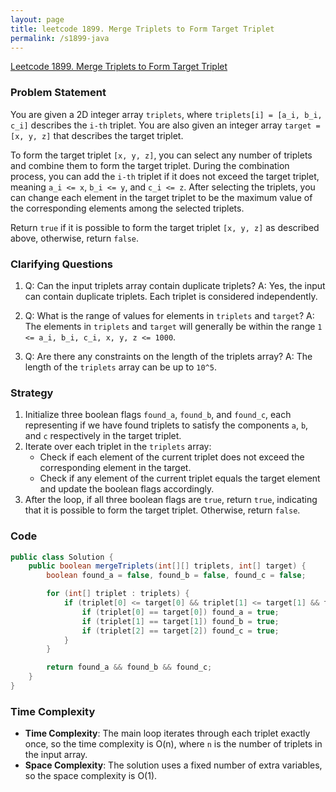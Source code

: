 ```yaml
---
layout: page
title: leetcode 1899. Merge Triplets to Form Target Triplet
permalink: /s1899-java
---
```

[Leetcode 1899. Merge Triplets to Form Target Triplet](https://algoadvance.github.io/algoadvance/l1899)
### Problem Statement

You are given a 2D integer array `triplets`, where `triplets[i] = [a_i, b_i, c_i]` describes the `i-th` triplet. You are also given an integer array `target = [x, y, z]` that describes the target triplet.

To form the target triplet `[x, y, z]`, you can select any number of triplets and combine them to form the target triplet. During the combination process, you can add the `i-th` triplet if it does not exceed the target triplet, meaning `a_i <= x`, `b_i <= y`, and `c_i <= z`. After selecting the triplets, you can change each element in the target triplet to be the maximum value of the corresponding elements among the selected triplets.

Return `true` if it is possible to form the target triplet `[x, y, z]` as described above, otherwise, return `false`.

### Clarifying Questions

1. Q: Can the input triplets array contain duplicate triplets?
   A: Yes, the input can contain duplicate triplets. Each triplet is considered independently.

2. Q: What is the range of values for elements in `triplets` and `target`?
   A: The elements in `triplets` and `target` will generally be within the range `1 <= a_i, b_i, c_i, x, y, z <= 1000`.

3. Q: Are there any constraints on the length of the triplets array?
   A: The length of the `triplets` array can be up to `10^5`.

### Strategy

1. Initialize three boolean flags `found_a`, `found_b`, and `found_c`, each representing if we have found triplets to satisfy the components `a`, `b`, and `c` respectively in the target triplet.
2. Iterate over each triplet in the `triplets` array:
   * Check if each element of the current triplet does not exceed the corresponding element in the target.
   * Check if any element of the current triplet equals the target element and update the boolean flags accordingly.
3. After the loop, if all three boolean flags are `true`, return `true`, indicating that it is possible to form the target triplet. Otherwise, return `false`.
 
### Code

```java
public class Solution {
    public boolean mergeTriplets(int[][] triplets, int[] target) {
        boolean found_a = false, found_b = false, found_c = false;

        for (int[] triplet : triplets) {
            if (triplet[0] <= target[0] && triplet[1] <= target[1] && triplet[2] <= target[2]) {
                if (triplet[0] == target[0]) found_a = true;
                if (triplet[1] == target[1]) found_b = true;
                if (triplet[2] == target[2]) found_c = true;
            }
        }

        return found_a && found_b && found_c;
    }
}
```

### Time Complexity

- **Time Complexity**: The main loop iterates through each triplet exactly once, so the time complexity is O(n), where `n` is the number of triplets in the input array.
- **Space Complexity**: The solution uses a fixed number of extra variables, so the space complexity is O(1).